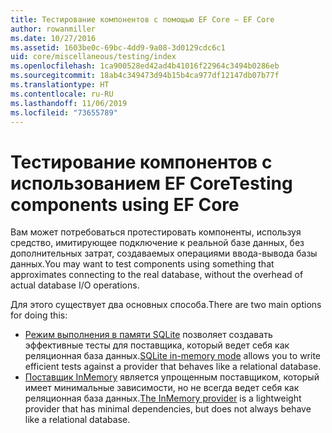 ```yaml
---
title: Тестирование компонентов с помощью EF Core — EF Core
author: rowanmiller
ms.date: 10/27/2016
ms.assetid: 1603be0c-69bc-4dd9-9a08-3d0129cdc6c1
uid: core/miscellaneous/testing/index
ms.openlocfilehash: 1ca900528ed42ad4b41016f22964c3494b0286eb
ms.sourcegitcommit: 18ab4c349473d94b15b4ca977df12147db07b77f
ms.translationtype: HT
ms.contentlocale: ru-RU
ms.lasthandoff: 11/06/2019
ms.locfileid: "73655789"
---
```

# <a name="testing-components-using-ef-core"></a><span data-ttu-id="28802-102">Тестирование компонентов с использованием EF Core</span><span class="sxs-lookup"><span data-stu-id="28802-102">Testing components using EF Core</span></span>

<span data-ttu-id="28802-103">Вам может потребоваться протестировать компоненты, используя средство, имитирующее подключение к реальной базе данных, без дополнительных затрат, создаваемых операциями ввода-вывода базы данных.</span><span class="sxs-lookup"><span data-stu-id="28802-103">You may want to test components using something that approximates connecting to the real database, without the overhead of actual database I/O operations.</span></span>

<span data-ttu-id="28802-104">Для этого существует два основных способа.</span><span class="sxs-lookup"><span data-stu-id="28802-104">There are two main options for doing this:</span></span>

* <span data-ttu-id="28802-105">[Режим выполнения в памяти SQLite](sqlite.md) позволяет создавать эффективные тесты для поставщика, который ведет себя как реляционная база данных.</span><span class="sxs-lookup"><span data-stu-id="28802-105">[SQLite in-memory mode](sqlite.md) allows you to write efficient tests against a provider that behaves like a relational database.</span></span>
* <span data-ttu-id="28802-106">[Поставщик InMemory](in-memory.md) является упрощенным поставщиком, который имеет минимальные зависимости, но не всегда ведет себя как реляционная база данных.</span><span class="sxs-lookup"><span data-stu-id="28802-106">[The InMemory provider](in-memory.md) is a lightweight provider that has minimal dependencies, but does not always behave like a relational database.</span></span>
